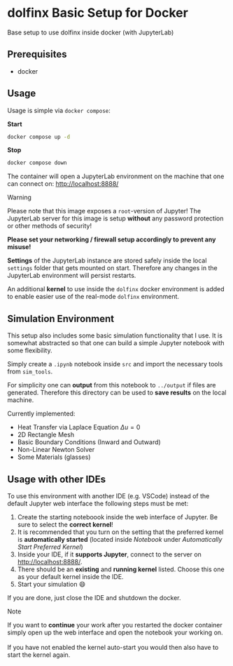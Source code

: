 # dolfinx Basic Setup for Docker

Base setup to use dolfinx inside docker (with JupyterLab)

## Prerequisites

- docker

## Usage

Usage is simple via `docker compose`:

**Start**
```bash
docker compose up -d
```

**Stop**
```bash
docker compose down
```

The container will open a JupyterLab environment on the machine that one can connect on:
[http://localhost:8888/](http://localhost:8888)

> [!WARNING]
> Please note that this image exposes a `root`-version of Jupyter!
> The JupyterLab server for this image is setup **without** any
> password protection or other methods of security!
>
> **Please set your networking / firewall setup accordingly to
> prevent any misuse!**

**Settings** of the JupyterLab instance are stored safely inside the local `settings` folder that gets mounted on start.
Therefore any changes in the JupyterLab environment will persist restarts.

An additional **kernel** to use inside the `dolfinx` docker environment is added to enable easier use of the real-mode `dolfinx` environment.

## Simulation Environment
This setup also includes some basic simulation functionality that I use. It is somewhat abstracted so that one can build a simple Jupyter notebook with some flexibility.

Simply create a `.ipynb` notebook inside `src` and import the necessary tools from `sim_tools`.

For simplicity one can **output** from this notebook to `../output` if files are generated. Therefore this directory can be used to **save results** on the local machine.

Currently implemented:
- Heat Transfer via Laplace Equation $\Delta u=0$
- 2D Rectangle Mesh
- Basic Boundary Conditions (Inward and Outward)
- Non-Linear Newton Solver
- Some Materials (glasses)

## Usage with other IDEs
To use this environment with another IDE (e.g. VSCode) instead of the default Jupyter web interface the following steps must be met:

1. Create the starting noteboook inside the web interface of Jupyter. Be sure to select the **correct kernel**!
2. It is recommended that you turn on the setting that the preferred kernel is **automatically started** (located inside *Notebook* under *Automatically Start Preferred Kernel*)
3. Inside your IDE, if it **supports Jupyter**, connect to the server on [http://localhost:8888/](http://localhost:8888/).
4. There should be an **existing** and **running kernel** listed. Choose this one as your default kernel inside the IDE.
5. Start your simulation 😄

If you are done, just close the IDE and shutdown the docker.

> [!NOTE]
> If you want to **continue** your work after you restarted the
> docker container simply open up the web interface and open the
> notebook your working on. <br><br>
> If you have not enabled the kernel auto-start you would then
> also have to start the kernel again.